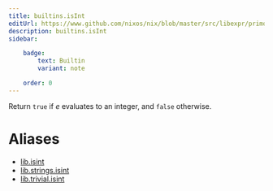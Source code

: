 ```yaml
---
title: builtins.isInt
editUrl: https://www.github.com/nixos/nix/blob/master/src/libexpr/primops.cc
description: builtins.isInt
sidebar:

    badge:
        text: Builtin
        variant: note

    order: 0
---
```


Return `true` if *e* evaluates to an integer, and `false` otherwise.


# Aliases

- [lib.isint](/nix-doc-comments/reference/lib/lib-isint)
- [lib.strings.isint](/nix-doc-comments/reference/lib/strings/lib-strings-isint)
- [lib.trivial.isint](/nix-doc-comments/reference/lib/trivial/lib-trivial-isint)


